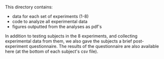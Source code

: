 This directory contains:
- data for each set of experiments (1-8)
- code to analyze all experimental data
- figures outputted from the analyses as pdf's 

In addition to testing subjects in the 8 experiments, and collecting experimental data from them, we also gave the subjects a brief post-experiment questionnaire. The results of the questionnaire are also available here (at the bottom of each subject's csv file). 
